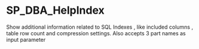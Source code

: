 # SP_DBA_HelpIndex
Show additional information related to SQL Indexes , like included columns , table row count and compression settings. Also accepts 3 part names as input parameter
